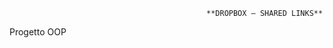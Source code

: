                                                 **DROPBOX – SHARED LINKS**
															 
													

Progetto OOP
